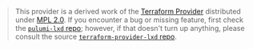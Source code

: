 > This provider is a derived work of the [Terraform Provider](https://github.com/terraform-providers/terraform-provider-lxd)
> distributed under [MPL 2.0](https://www.mozilla.org/en-US/MPL/2.0/). If you encounter a bug or missing feature,
> first check the [`pulumi-lxd` repo](https://github.com/aleshkashell/pulumi-lxd/issues); however, if that doesn't turn up anything,
> please consult the source [`terraform-provider-lxd` repo](https://github.com/terraform-providers/terraform-provider-lxd/issues).